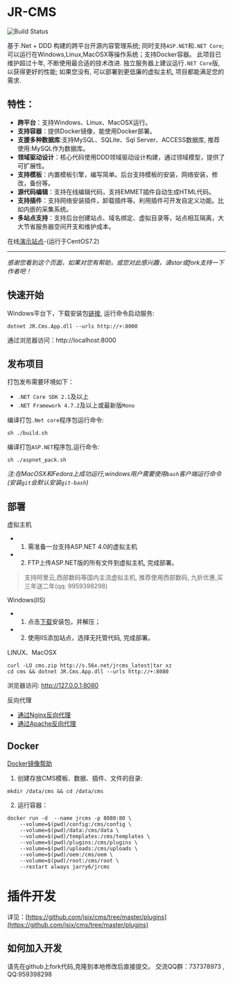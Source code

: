 ﻿# JR-CMS #

![Build Status](https://cloud.drone.io/api/badges/ixre/cms/status.svg)

基于.Net + DDD 构建的跨平台开源内容管理系统; 同时支持`ASP.NET`和`.NET Core`; 可以运行在Windows,Linux,MacOSX等操作系统；支持Docker容器。
此项目已维护超过十年, 不断使用最合适的技术改进. 独立服务器上建议运行`.NET Core`版, 以获得更好的性能; 如果您没有, 可以部署到更低廉的虚拟主机,
项目都能满足您的需求. 

## 特性：

- **跨平台**：支持Windows、Linux、MacOSX运行。
- **支持容器**：提供Docker镜像，能使用Docker部署。
- **支援多种数据库**:支持MySQL、SQLite、Sql Server、ACCESS数据库, 推荐使用:MySQL作为数据库。
- **领域驱动设计**：核心代码使用DDD领域驱动设计构建，通过领域模型，提供了可扩展性。
- **支持模板**：内置模板引擎，编写简单。后台支持模板的安装，网络安装，修改，备份等。
- **源代码编辑**：支持在线编辑代码，支持EMMET插件自动生成HTML代码。
- **支持插件**：支持网络安装插件，卸载插件等。利用插件可开发自定义功能。比如内嵌的采集系统。
- **多站点支持**：支持后台创建站点、域名绑定、虚拟目录等，站点相互隔离，大大节省服务器空间开支和维护成本。

在线[演示站点](http://www.cms.to2.net)-(运行于CentOS7.2) 

------------------------------------------------------------------------
*感谢您看到这个页面，如果对您有帮助，或您对此感兴趣，请star或fork支持一下作者吧！*


## 快速开始

Windows平台下，下载安装包[链接](http://s.56x.net/jrcms_latest), 运行命令启动服务:
```
dotnet JR.Cms.App.dll --urls http://+:8000
```
通过浏览器访问：http://localhost:8000

## 发布项目

打包发布需要环境如下：

- `.NET Core SDK 2.1`及以上 
- `.NET Framework 4.7.2`及以上或最新版`Mono`

编译打包`.Net core`程序包运行命令:
```
sh ./build.sh
```
编译打包`ASP.NET`程序包,运行命令:
```
sh ./aspnet_pack.sh
```

_注:在MacOSX和Fedora上成功运行,windows用户需要使用`bash`客户端运行命令(安装`git`会默认安装`git-bash`)_

## 部署 ##

虚拟主机

- 1. 需准备一台支持ASP.NET 4.0的虚拟主机
- 2. FTP上传ASP.NET版的所有文件到虚拟主机, 完成部署。

> 支持阿里云,西部数码等国内主流虚拟主机, 推荐使用西部数码, 九折优惠,买三年送二年(qq: 9959398298)

Windows(IIS)
 
- 1. 点击[下载](http://s.56x.net/jrcms_latest)安装包，并解压；
- 2. 使用IIS添加站点，选择无托管代码, 完成部署。

LINUX、MacOSX
```
curl -LO cms.zip http://s.56x.net/jrcms_latest|tar xz
cd cms && dotnet JR.Cms.App.dll --urls http://+:8080
```
浏览器访问: http://127.0.0.1:8080

反向代理

- [通过Nginx反向代理](doc/nginx-proxy.md)
- [通过Apache反向代理](doc/apache-proxy.md)

## Docker ##

[Docker镜像帮助](https://hub.docker.com/r/jarry6/jrcms)

1. 创建存放CMS模板、数据、插件、文件的目录:
```
mkdir /data/cms && cd /data/cms
```

2. 运行容器：
```
docker run -d  --name jrcms -p 8080:80 \
    --volume=$(pwd)/config:/cms/config \
    --volume=$(pwd)/data:/cms/data \
    --volume=$(pwd)/templates:/cms/templates \
    --volume=$(pwd)/plugins:/cms/plugins \
    --volume=$(pwd)/uploads:/cms/uploads \
    --volume=$(pwd)/oem:/cms/oem \
    --volume=$(pwd)/root:/cms/root \
    --restart always jarry6/jrcms
```

# 插件开发 #
详见：[https://github.com/jsix/cms/tree/master/plugins](https://github.com/jsix/cms/tree/master/plugins)

## 如何加入开发 ##

请先在github上fork代码,克隆到本地修改后直接提交。 交流QQ群：737378973 , QQ:959398298
